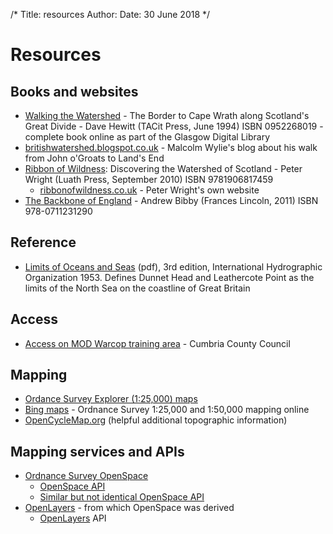/*
Title: resources
Author: 
Date: 30 June 2018
*/

# Resources

## Books and websites

- [Walking the Watershed](http://gdl.cdlr.strath.ac.uk/hewwat/) - The Border to Cape Wrath along Scotland's Great Divide - Dave Hewitt (TACit Press, June 1994) ISBN 0952268019 - complete book online as part of the Glasgow Digital Library
- [britishwatershed.blogspot.co.uk](http://britishwatershed.blogspot.co.uk/) - Malcolm Wylie's blog about his walk from John o'Groats to Land's End
- [Ribbon of Wildness](http://www.luath.co.uk/ribbon-of-wildness-discovering-the-watershed-of-scotland.html): Discovering the Watershed of Scotland - Peter Wright (Luath Press, September 2010) ISBN 9781906817459
  - [ribbonofwildness.co.uk](http://www.ribbonofwildness.co.uk/) - Peter Wright's own website
- [The Backbone of England](http://www.andrewbibby.com/misc/backbone.html) - Andrew Bibby (Frances Lincoln, 2011) ISBN 978-0711231290

## Reference

- [Limits of Oceans and Seas](https://www.iho.int/iho_pubs/standard/S-23/S-23_Ed3_1953_EN.pdf) (pdf), 3rd edition, International Hydrographic Organization 1953. Defines Dunnet Head and Leathercote Point as the limits of the North Sea on the coastline of Great Britain

## Access

- [Access on MOD Warcop training area](http://www.cumbria.gov.uk/roads-transport/public-transport-road-safety/countryside-access/openaccess/Warcop.asp) - Cumbria County Council

## Mapping

- [Ordance Survey Explorer (1:25,000) maps](http://www.shop.ordnancesurveyleisure.co.uk/products/paper-maps/paper-maps-ordnance-survey-great-britain/paper-maps-ordnance-survey-great-britain-os-explorer-map)
- [Bing maps](http://bing.com/maps) - Ordnance Survey 1:25,000 and 1:50,000 mapping online
- [OpenCycleMap.org](http://www.opencyclemap.org/) (helpful additional topographic information)

## Mapping services and APIs

- [Ordnance Survey OpenSpace](http://www.ordnancesurvey.co.uk/oswebsite/web-services/os-openspace/api/index.html)
  - [OpenSpace API](http://www.ordnancesurvey.co.uk/oswebsite/support/web-services/API%20documentation/OpenSpaceAPIDocs4.0/files/OpenSpace-js.html)
  - [Similar but not identical OpenSpace API](http://openspace.ordnancesurveyite.co.uk/docs/4.0.0/files/OpenSpace-js.html)
- [OpenLayers](http://openlayers.org/) - from which OpenSpace was derived
  - [OpenLayers](http://dev.openlayers.org/apidocs/files/OpenLayers-js.html) API


